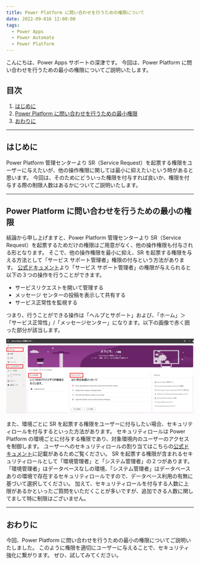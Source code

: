 ```yaml
---
title: Power Platform に問い合わせを行うための権限について
date: 2022-09-016 12:00:00
tags:
  - Power Apps
  - Power Automate
  - Power Platform 
---
```

こんにちは、Power Apps サポートの深津です。
今回は、Power Platform に問い合わせを行うための最小の権限についてご説明いたします。

<!-- more -->
## 目次

1. [はじめに](#anchor-intro)
2. [Power Platform に問い合わせを行うための最小権限](#anchor-sr-authority)
3. [おわりに](#anchor-finish)

<a id='anchor-Intro'></a>

---

## はじめに

Power Platform 管理センターより SR（Service Request）を起票する権限をユーザーに与えたいが、他の操作権限に関しては最小に抑えたいという時があると思います。
今回は、そのためにどういった権限を付与すれば良いか、権限を付与する際の制限人数はあるかについてご説明いたします。

---

<a id='anchor-sr-authority'></a>

## Power Platform に問い合わせを行うための最小の権限

結論から申し上げますと、Power Platform 管理センターより SR（Service Request）を起票するためだけの権限はご用意がなく、他の操作権限も付与される形となります。
そこで、他の操作権限を最小に抑え、SR を起票する権限を与える方法として「サービス サポート管理者」権限の付与という方法があります。
[公式ドキュメント](https://docs.microsoft.com/ja-jp/microsoft-365/admin/add-users/about-admin-roles?view=o365-worldwide)より「サービス サポート管理者」の権限が与えられると以下の３つの操作を行うことができます。
 - サービスリクエストを開いて管理する
 - メッセージ センターの投稿を表示して共有する
 - サービス正常性を監視する

つまり、行うことができる操作は「ヘルプとサポート」および、「ホーム」＞「サービス正常性」/「メッセージセンター」になります。以下の画像で赤く囲った部分が該当します。

![](./SR_authority/service_support_authority.PNG)


また、環境ごとに SR を起票する権限をユーザーに付与したい場合、セキュリティロールを付与するといった方法があります。
セキュリティロールは Power Platform の環境ごとに付与する権限であり、対象環境内のユーザーのアクセスを制御します。
ユーザーへのセキュリティロールの割り当てはこちらの[公式ドキュメント](https://docs.microsoft.com/ja-jp/power-platform/admin/assign-security-roles)に記載があるためご覧ください。
SR を起票する権限が含まれるセキュリティロールとして「環境管理者」と「システム管理者」の２つがあります。
「環境管理者」はデータベースなしの環境、「システム管理者」はデータベースありの環境で存在するセキュリティロールですので、データベース利用の有無に基づいて選択してください。
加えて、セキュリティロールを付与する人数に上限があるかといったご質問をいただくことが多いですが、追加できる人数に関してまして特に制限はございません。

---

<a id='anchor-finish'></a>

## おわりに

今回、Power Platform に問い合わせを行うための最小の権限についてご説明いたしました。
このように権限を適切にユーザーに与えることで、セキュリティ強化に繋がります。
ぜひ、試してみてください。
